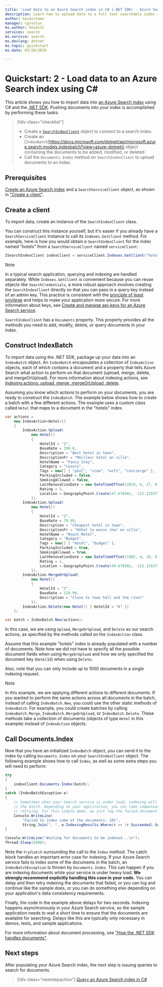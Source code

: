 ```yaml
---
title: 'Load data to an Azure Search index in C# (.NET SDK) - Azure Search'
description: Learn how to upload data to a full text searchable index in Azure Search using C# sample code and the .NET SDK.
author: heidisteen
manager: cgronlun
ms.author: heidist
services: search
ms.service: search
ms.devlang: dotnet
ms.topic: quickstart
ms.date: 03/20/2019

---
```

# Quickstart: 2 - Load data to an Azure Search index using C#

This article shows you how to import data into [an Azure Search index](search-what-is-an-index.md) using C# and the [.NET SDK](https://aka.ms/search-sdk). Pushing documents into your index is accomplished by performing these tasks:

> [!div class="checklist"]
> * Create a [`SearchIndexClient`](https://docs.microsoft.com/dotnet/api/microsoft.azure.search.searchindexclient?view=azure-dotnet) object to connect to a search index.
> * Create an [`IndexBatch`]https://docs.microsoft.com/dotnet/api/microsoft.azure.search.models.indexbatch?view=azure-dotnet() object containing the documents to be added, modified, or deleted.
> * Call the `Documents.Index` method on `SearchIndexClient` to upload documents to an index.

## Prerequisites

[Create an Azure Search index](search-create-index-dotnet.md) and a `SearchServiceClient` object, as shown in ["Create a client"](search-create-index-dotnet.md#CreateSearchServiceClient).


## Create a client
To import data, create an instance of the `SearchIndexClient` class.

You can construct this instance yourself, but it's easier if you already have a `SearchServiceClient` instance to call its `Indexes.GetClient` method. For example, here is how you would obtain a `SearchIndexClient` for the index named "hotels" from a `SearchServiceClient` named `serviceClient`:

```csharp
ISearchIndexClient indexClient = serviceClient.Indexes.GetClient("hotels");
```

> [!NOTE]
> In a typical search application, querying and indexing are handled separately. While `Indexes.GetClient` is convenient because you can reuse objects like `SearchCredentials`, a more robust approach involves creating the `SearchIndexClient` directly so that you can pass in a query key instead of an admin key. This practice is consistent with the [principle of least privilege](https://en.wikipedia.org/wiki/Principle_of_least_privilege) and helps to make your application more secure. For more information about keys, see [Create and manage api-keys for an Azure Search service](search-security-api-keys.md).
> 
> 

`SearchIndexClient` has a `Documents` property. This property provides all the methods you need to add, modify, delete, or query documents in your index.

<a name="construct-indexbatch"></a>

## Construct IndexBatch

To import data using the .NET SDK, package up your data into an `IndexBatch` object. An `IndexBatch` encapsulates a collection of `IndexAction` objects, each of which contains a document and a property that tells Azure Search what action to perform on that document (upload, merge, delete, and mergeOrUpload). For more information about indexing actions, see [Indexing actions: upload, merge, mergeOrUpload, delete](search-what-is-data-import.md#indexing-actions).

Assuming you know which actions to perform on your documents, you are ready to construct the `IndexBatch`. The example below shows how to create a batch with a few different actions. The example uses a custom class called `Hotel` that maps to a document in the "hotels" index.

```csharp
var actions =
    new IndexAction<Hotel>[]
    {
        IndexAction.Upload(
            new Hotel()
            {
                HotelId = "1",
                BaseRate = 199.0,
                Description = "Best hotel in town",
                DescriptionFr = "Meilleur hôtel en ville",
                HotelName = "Fancy Stay",
                Category = "Luxury",
                Tags = new[] { "pool", "view", "wifi", "concierge" },
                ParkingIncluded = false,
                SmokingAllowed = false,
                LastRenovationDate = new DateTimeOffset(2010, 6, 27, 0, 0, 0, TimeSpan.Zero),
                Rating = 5,
                Location = GeographyPoint.Create(47.678581, -122.131577)
            }),
        IndexAction.Upload(
            new Hotel()
            {
                HotelId = "2",
                BaseRate = 79.99,
                Description = "Cheapest hotel in town",
                DescriptionFr = "Hôtel le moins cher en ville",
                HotelName = "Roach Motel",
                Category = "Budget",
                Tags = new[] { "motel", "budget" },
                ParkingIncluded = true,
                SmokingAllowed = true,
                LastRenovationDate = new DateTimeOffset(1982, 4, 28, 0, 0, 0, TimeSpan.Zero),
                Rating = 1,
                Location = GeographyPoint.Create(49.678581, -122.131577)
            }),
        IndexAction.MergeOrUpload(
            new Hotel()
            {
                HotelId = "3",
                BaseRate = 129.99,
                Description = "Close to town hall and the river"
            }),
        IndexAction.Delete(new Hotel() { HotelId = "6" })
    };

var batch = IndexBatch.New(actions);
```

In this case, we are using `Upload`, `MergeOrUpload`, and `Delete` as our search actions, as specified by the methods called on the `IndexAction` class.

Assume that this example "hotels" index is already populated with a number of documents. Note how we did not have to specify all the possible document fields when using `MergeOrUpload` and how we only specified the document key (`HotelId`) when using `Delete`.

Also, note that you can only include up to 1000 documents in a single indexing request.

> [!NOTE]
> In this example, we are applying different actions to different documents. If you wanted to perform the same actions across all documents in the batch, instead of calling `IndexBatch.New`, you could use the other static methods of `IndexBatch`. For example, you could create batches by calling `IndexBatch.Merge`, `IndexBatch.MergeOrUpload`, or `IndexBatch.Delete`. These methods take a collection of documents (objects of type `Hotel` in this example) instead of `IndexAction` objects.
> 
> 

## Call Documents.Index
Now that you have an initialized `IndexBatch` object, you can send it to the index by calling `Documents.Index` on your `SearchIndexClient` object. The following example shows how to call `Index`, as well as some extra steps you will need to perform:

```csharp
try
{
    indexClient.Documents.Index(batch);
}
catch (IndexBatchException e)
{
    // Sometimes when your Search service is under load, indexing will fail for some of the documents in
    // the batch. Depending on your application, you can take compensating actions like delaying and
    // retrying. For this simple demo, we just log the failed document keys and continue.
    Console.WriteLine(
        "Failed to index some of the documents: {0}",
        String.Join(", ", e.IndexingResults.Where(r => !r.Succeeded).Select(r => r.Key)));
}

Console.WriteLine("Waiting for documents to be indexed...\n");
Thread.Sleep(2000);
```

Note the `try`/`catch` surrounding the call to the `Index` method. The catch block handles an important error case for indexing. If your Azure Search service fails to index some of the documents in the batch, an `IndexBatchException` is thrown by `Documents.Index`. This can happen if you are indexing documents while your service is under heavy load. **We strongly recommend explicitly handling this case in your code.** You can delay and then retry indexing the documents that failed, or you can log and continue like the sample does, or you can do something else depending on your application's data consistency requirements.

Finally, the code in the example above delays for two seconds. Indexing happens asynchronously in your Azure Search service, so the sample application needs to wait a short time to ensure that the documents are available for searching. Delays like this are typically only necessary in demos, tests, and sample applications.

For more information about document processing, see ["How the .NET SDK handles documents"](search-howto-dotnet-sdk.md#how-dotnet-handles-documents).


## Next steps
After populating your Azure Search index, the next step is issuing queries to search for documents. 

> [!div class="nextstepaction"]
> [Query an Azure Search index in C#](search-query-dotnet.md)
